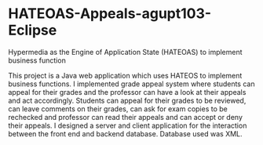 # HATEOAS-Appeals-agupt103-Eclipse
Hypermedia as the Engine of Application State (HATEOAS) to implement business function

This project is a Java web application which uses HATEOS to implement business functions. I implemented grade appeal system where students can appeal for their grades and the professor can have a look at their appeals and act accordingly.
Students can appeal for their grades to be reviewed, can leave comments on their grades, can ask for exam copies to be rechecked and professor can read their appeals and can accept or deny their appeals.
I designed a server and client application for the interaction between the front end and backend database.
Database used was XML.
